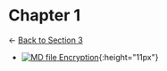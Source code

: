# Chapter 1

← [Back to Section 3](..)

- [![MD file](https://img.icons8.com/windows/512/4a90e2/regular-document.png) Encryption](encryption.html){:height="11px"}
